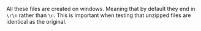 All these files are created on windows. Meaning that by default they end in `\r\n` rather than `\n`. This is important when testing that unzipped files are identical as the original.